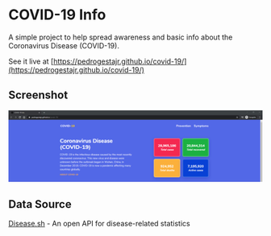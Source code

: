 # COVID-19 Info

A simple project to help spread awareness and basic info about the Coronavirus Disease (COVID-19).

See it live at [https://pedrogestajr.github.io/covid-19/](https://pedrogestajr.github.io/covid-19/)

## Screenshot

![COVID-Info website screenshot](screenshot.png)

## Data Source

[Disease.sh](https://github.com/disease-sh/API) - An open API for disease-related statistics
